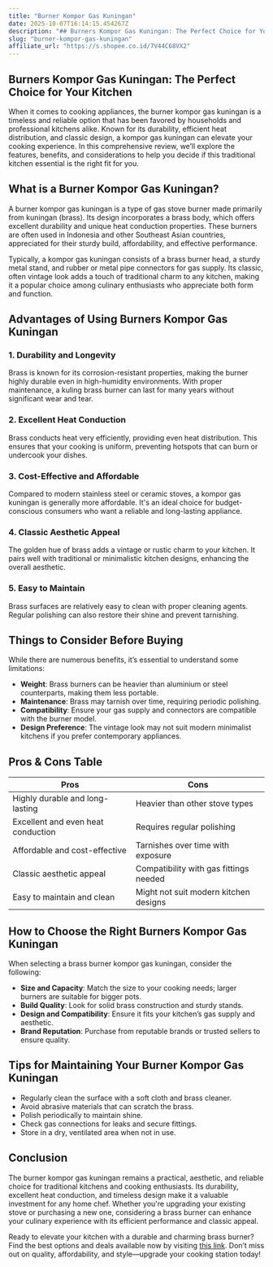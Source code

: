 ```yaml
---
title: "Burner Kompor Gas Kuningan"
date: 2025-10-07T16:14:15.454267Z
description: "## Burners Kompor Gas Kuningan: The Perfect Choice for Your Kitchen..."
slug: "burner-kompor-gas-kuningan"
affiliate_url: "https://s.shopee.co.id/7V44C68VX2"
---
```

## Burners Kompor Gas Kuningan: The Perfect Choice for Your Kitchen

When it comes to cooking appliances, the burner kompor gas kuningan is a timeless and reliable option that has been favored by households and professional kitchens alike. Known for its durability, efficient heat distribution, and classic design, a kompor gas kuningan can elevate your cooking experience. In this comprehensive review, we’ll explore the features, benefits, and considerations to help you decide if this traditional kitchen essential is the right fit for you.

## What is a Burner Kompor Gas Kuningan?

A burner kompor gas kuningan is a type of gas stove burner made primarily from kuningan (brass). Its design incorporates a brass body, which offers excellent durability and unique heat conduction properties. These burners are often used in Indonesia and other Southeast Asian countries, appreciated for their sturdy build, affordability, and effective performance.

Typically, a kompor gas kuningan consists of a brass burner head, a sturdy metal stand, and rubber or metal pipe connectors for gas supply. Its classic, often vintage look adds a touch of traditional charm to any kitchen, making it a popular choice among culinary enthusiasts who appreciate both form and function.

## Advantages of Using Burners Kompor Gas Kuningan

### 1. Durability and Longevity  
Brass is known for its corrosion-resistant properties, making the burner highly durable even in high-humidity environments. With proper maintenance, a kuling brass burner can last for many years without significant wear and tear.

### 2. Excellent Heat Conduction  
Brass conducts heat very efficiently, providing even heat distribution. This ensures that your cooking is uniform, preventing hotspots that can burn or undercook your dishes.

### 3. Cost-Effective and Affordable  
Compared to modern stainless steel or ceramic stoves, a kompor gas kuningan is generally more affordable. It's an ideal choice for budget-conscious consumers who want a reliable and long-lasting appliance.

### 4. Classic Aesthetic Appeal  
The golden hue of brass adds a vintage or rustic charm to your kitchen. It pairs well with traditional or minimalistic kitchen designs, enhancing the overall aesthetic.

### 5. Easy to Maintain  
Brass surfaces are relatively easy to clean with proper cleaning agents. Regular polishing can also restore their shine and prevent tarnishing.

## Things to Consider Before Buying

While there are numerous benefits, it’s essential to understand some limitations:

- **Weight**: Brass burners can be heavier than aluminium or steel counterparts, making them less portable.
- **Maintenance**: Brass may tarnish over time, requiring periodic polishing.
- **Compatibility**: Ensure your gas supply and connectors are compatible with the burner model.
- **Design Preference**: The vintage look may not suit modern minimalist kitchens if you prefer contemporary appliances.

## Pros & Cons Table

| Pros                              | Cons                                   |
|-----------------------------------|----------------------------------------|
| Highly durable and long-lasting | Heavier than other stove types        |
| Excellent and even heat conduction| Requires regular polishing            |
| Affordable and cost-effective     | Tarnishes over time with exposure     |
| Classic aesthetic appeal          | Compatibility with gas fittings needed|
| Easy to maintain and clean       | Might not suit modern kitchen designs|

## How to Choose the Right Burners Kompor Gas Kuningan

When selecting a brass burner kompor gas kuningan, consider the following:

- **Size and Capacity**: Match the size to your cooking needs; larger burners are suitable for bigger pots.
- **Build Quality**: Look for solid brass construction and sturdy stands.
- **Design and Compatibility**: Ensure it fits your kitchen’s gas supply and aesthetic.
- **Brand Reputation**: Purchase from reputable brands or trusted sellers to ensure quality.

## Tips for Maintaining Your Burner Kompor Gas Kuningan

- Regularly clean the surface with a soft cloth and brass cleaner.
- Avoid abrasive materials that can scratch the brass.
- Polish periodically to maintain shine.
- Check gas connections for leaks and secure fittings.
- Store in a dry, ventilated area when not in use.

## Conclusion

The burner kompor gas kuningan remains a practical, aesthetic, and reliable choice for traditional kitchens and cooking enthusiasts. Its durability, excellent heat conduction, and timeless design make it a valuable investment for any home chef. Whether you're upgrading your existing stove or purchasing a new one, considering a brass burner can enhance your culinary experience with its efficient performance and classic appeal.

Ready to elevate your kitchen with a durable and charming brass burner? Find the best options and deals available now by visiting [this link](https://s.shopee.co.id/7V44C68VX2). Don’t miss out on quality, affordability, and style—upgrade your cooking station today!
